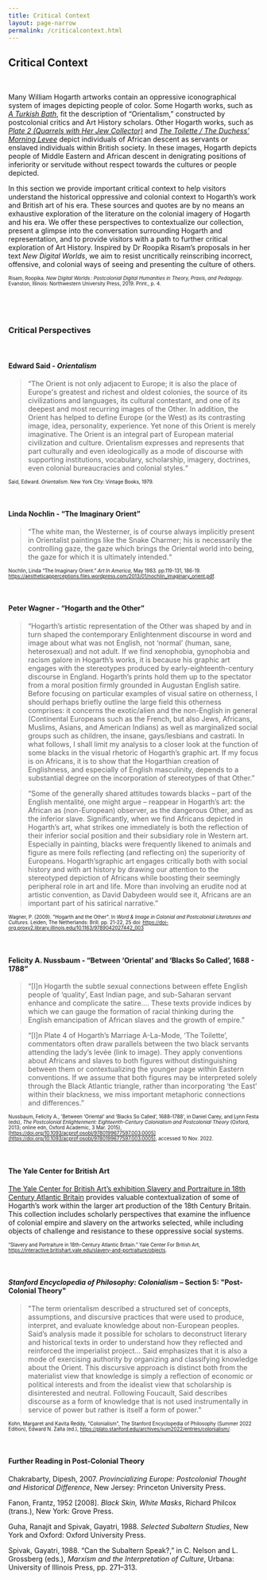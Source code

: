 ```yaml
---
title: Critical Context
layout: page-narrow
permalink: /criticalcontext.html
---
```


## **Critical Context**  

<p>
<br>
</p>

Many William Hogarth artworks contain an oppressive iconographical system of images depicting people of color. 
Some Hogarth works, such as [_A Turkish Bath_](https://digitalhogarth.github.io/item.html?id=coll080), fit the description of “Orientalism,” 
constructed by postcolonial critics and Art History scholars. Other Hogarth works, such as [_Plate 2 (Quarrels with Her Jew Collector)_](https://digitalhogarth.github.io/item.html?id=coll009) 
and [_The Toilette / The Duchess’ Morning Levee_](https://digitalhogarth.github.io/item.html?id=coll025) depict individuals of African descent 
as servants or enslaved individuals within British society. In these images, Hogarth depicts people of Middle Eastern and 
African descent in denigrating positions of inferiority or servitude without respect towards the cultures or people depicted.

In this section we provide important critical context to help visitors understand the historical oppressive and colonial 
context to Hogarth’s work and British art of his era. These sources and quotes are by no means an exhaustive exploration 
of the literature on the colonial imagery of Hogarth and his era. We offer these perspectives to contextualize our collection, 
present a glimpse into the conversation surrounding Hogarth and representation, and to provide visitors with a path to further 
critical exploration of Art History. Inspired by Dr Roopika Risam’s proposals in her text _New Digital Worlds_, we aim to resist 
uncritically reinscribing incorrect, offensive, and colonial ways of seeing and presenting the culture of others.


<span style="font-size:.7em"> Risam, Roopika. _New Digital Worlds : Postcolonial Digital Humanities in Theory, Praxis, and Pedagogy_. Evanston, Illinois: Northwestern University Press, 2019. Print., p. 4.</span>

<p>
<br>
</p>

<img class="fit-picture" src="/Users/owenmonroe/Desktop/Turkish_Bath.jpeg" alt="" width="50" height="10" title="A Turkish Bath">


### **Critical Perspectives**  

<p>
<br>
</p>

#### Edward Said - _Orientalism_ 


<blockquote>  “The Orient is not only adjacent to Europe; it is also the place of Europe's greatest and richest and oldest colonies, 
the source of its civilizations and languages, its cultural contestant, and one of its deepest and most recurring images 
of the Other. In addition, the Orient has helped to define Europe (or the West) as its contrasting image, idea, 
personality, experience. Yet none of this Orient is merely imaginative. The Orient is an integral part of European material 
civilization and culture. Orientalism expresses and represents that part culturally and even ideologically 
as a mode of discourse with supporting institutions, vocabulary, scholarship, imagery, doctrines, even colonial 
bureaucracies and colonial styles.“ </blockquote>



<span style="font-size:.7em">Said, Edward. _Orientalism_. New York City: Vintage Books, 1979.</span> 

<p>
<br>
</p>

#### Linda Nochlin - “The Imaginary Orient”

<blockquote>  “The white man, the Westerner, is of course always implicitly present in Orientalist paintings like the Snake Charmer; 
his is necessarily the controlling gaze, the gaze which brings the Oriental world into being, the gaze for which it is 
ultimately intended.“ </blockquote>

<span style="font-size:.7em"> Nochlin, Linda “The Imaginary Orient.” _Art In America_, May 1983. pp.119-131, 186-19. <https://aestheticapperceptions.files.wordpress.com/2013/01/nochlin_imaginary_orient.pdf>.</span>  

<p>
<br>
</p>

#### Peter Wagner - “Hogarth and the Other”

<blockquote>  “Hogarth’s artistic representation of the Other was shaped by and in turn shaped the contemporary Enlightenment discourse 
in word and image about what was not English, not ‘normal’ (human, sane, heterosexual) and not adult. If we find xenophobia, 
gynophobia and racism galore in Hogarth’s works, it is because his graphic art engages with the stereotypes produced by 
early-eighteenth-century discourse in England. Hogarth’s prints hold them up to the spectator from a moral position 
firmly grounded in Augustan English satire. Before focusing on particular examples of visual satire on otherness, 
I should perhaps briefly outline the large field this otherness comprises: it concerns the exotic/alien and the non-English 
in general (Continental Europeans such as the French, but also Jews, Africans, Muslims, Asians, and American Indians) 
as well as marginalized social groups such as children, the insane, gays/lesbians and castrati. In what follows, I shall 
limit my analysis to a closer look at the function of some blacks in the visual rhetoric of Hogarth’s graphic art. 
If my focus is on Africans, it is to show that the Hogarthian creation of Englishness, and especially of English masculinity, 
depends to a substantial degree on the incorporation of stereotypes of that Other.” </blockquote>

<blockquote>  “Some of the generally shared attitudes towards blacks – part of the English mentalité, one might argue – reappear in 
Hogarth’s art: the African as (non-European) observer, as the dangerous Other, and as the inferior slave. 
Significantly, when we find Africans depicted in Hogarth’s art, what strikes one immediately is both the reflection 
of their inferior social position and their subsidiary role in Western art. Especially in painting, blacks were frequently 
likened to animals and figure as mere foils reflecting (and reflecting on) the superiority of Europeans. Hogarth’sgraphic 
art engages critically both with social history and with art history by drawing our attention to the stereotyped depiction 
of Africans while boosting their seemingly peripheral role in art and life. More than involving an erudite nod at artistic 
convention, as David Dabydeen would see it, Africans are an important part of his satirical narrative.” </blockquote>


<span style="font-size:.7em">Wagner, P. (2009). "Hogarth and the Other". In _Word & Image in Colonial and Postcolonial Literatures and Cultures_. Leiden, The Netherlands: Brill. pp. 21-22, 25 doi: 
<https://doi-org.proxy2.library.illinois.edu/10.1163/9789042027442_003> </span> 

<p>
<br>
</p>

#### Felicity A. Nussbaum - “Between ‘Oriental’ and ‘Blacks So Called’, 1688 - 1788”

<blockquote>  “[I]n Hogarth the subtle sexual connections between effete English people of ‘quality’, East Indian page, and sub-Saharan 
servant enhance and complicate the satire…. These texts provide indices by which we can gauge the formation of racial 
thinking during the English emancipation of African slaves and the growth of empire.” </blockquote> 

<blockquote>  “[I]n Plate 4 of Hogarth’s Marriage A-La-Mode, ‘The Toilette’, commentators often draw parallels between the two black 
servants attending the lady’s levée (link to image). They apply conventions about Africans and slaves to both figures 
without distinguishing between them or contextualizing the younger page within Eastern conventions. If we assume that 
both figures may be interpreted solely through the Black Atlantic triangle, rather than incorporating ‘the East’ within 
their blackness, we miss important metaphoric connections and differences.” </blockquote> 

<span style="font-size:.7em">Nussbaum, Felicity A., 'Between ‘Oriental’ and ‘Blacks So Called’, 1688–1788', in Daniel Carey, and Lynn Festa (eds), _The Postcolonial Enlightenment: Eighteenth-Century Colonialism and Postcolonial Theory_ (Oxford, 2013; online edn, Oxford Academic, 3 Mar. 2015), [https://doi.org/10.1093/acprof:osobl/9780199677597.003.0005](https://doi.org/10.1093/acprof:osobl/9780199677597.003.0005), accessed 10 Nov. 2022.</span>
  
<p>
<br>
</p>

#### The Yale Center for British Art

[The Yale Center for British Art’s exhibition Slavery and Portraiture in 18th Century Atlantic Britain](https://interactive.britishart.yale.edu/slavery-and-portraiture/objects) provides valuable contextualization of some of Hogarth’s work within the larger art production of the 18th Century Britain. This collection includes scholarly perspectives that examine the influence of colonial empire and slavery on the artworks selected, while including objects of challenge and resistance to these oppressive social systems.

<span style="font-size:.7em">“Slavery and Portraiture in 18th-Century Atlantic Britain.” Yale Center For British Art, <https://interactive.britishart.yale.edu/slavery-and-portraiture/objects>.</span>

<p>
<br>
</p>

#### _Stanford Encyclopedia of Philosophy: Colonialism_ – Section 5: "Post-Colonial Theory"

<blockquote>  "The term orientalism described a structured set of concepts, assumptions, and discursive practices that were used to produce, interpret, and evaluate knowledge about non-European peoples. Said’s analysis made it possible for scholars to deconstruct literary and historical texts in order to understand how they reflected and reinforced the imperialist project…
Said emphasizes that it is also a mode of exercising authority by organizing and classifying knowledge about the Orient. 
This discursive approach is distinct both from the materialist view that knowledge is simply a reflection of economic or political interests and from the idealist view that scholarship is disinterested and neutral. Following Foucault, 
Said describes discourse as a form of knowledge that is not used instrumentally in service of power but rather is itself a form of power.” </blockquote> 

<span style="font-size:.7em"> Kohn, Margaret and Kavita Reddy, "Colonialism", The Stanford Encyclopedia of Philosophy (Summer 2022 Edition), Edward N. Zalta (ed.), <https://plato.stanford.edu/archives/sum2022/entries/colonialism/>.</span>  

<p>
<br>
</p>

#### Further Reading in Post-Colonial Theory

Chakrabarty, Dipesh, 2007. _Provincializing Europe: Postcolonial Thought and Historical Difference_, New Jersey: Princeton University Press.

Fanon, Frantz, 1952 [2008]. _Black Skin, White Masks_, Richard Philcox (trans.), New York: Grove Press.

Guha, Ranajit and Spivak, Gayatri, 1988. _Selected Subaltern Studies_, New York and Oxford: Oxford University Press.

Spivak, Gayatri, 1988. “Can the Subaltern Speak?,” in C. Nelson and L. Grossberg (eds.), _Marxism and the Interpretation of Culture_, Urbana: University of Illinois Press, pp. 271–313.  

